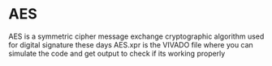 # AES
AES is a symmetric cipher message exchange cryptographic algorithm used for digital signature these days
AES.xpr is the VIVADO file where you can simulate the code and get output to check if its working properly
